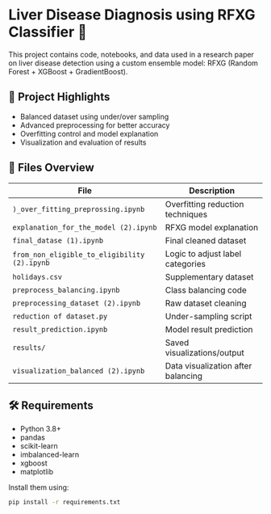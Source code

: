 # Liver Disease Diagnosis using RFXG Classifier 🧬

This project contains code, notebooks, and data used in a research paper on liver disease detection using a custom ensemble model: RFXG (Random Forest + XGBoost + GradientBoost).

## 🔬 Project Highlights

- Balanced dataset using under/over sampling
- Advanced preprocessing for better accuracy
- Overfitting control and model explanation
- Visualization and evaluation of results

## 📁 Files Overview

| File                              | Description                              |
|-----------------------------------|------------------------------------------|
| `)_over_fitting_preprossing.ipynb` | Overfitting reduction techniques         |
| `explanation_for_the_model (2).ipynb` | RFXG model explanation                  |
| `final_datase (1).ipynb`          | Final cleaned dataset                    |
| `from_non_eligible_to_eligibility (2).ipynb` | Logic to adjust label categories     |
| `holidays.csv`                    | Supplementary dataset                    |
| `preprocess_balancing.ipynb`      | Class balancing code                     |
| `preprocessing_dataset (2).ipynb` | Raw dataset cleaning                     |
| `reduction of dataset.py`         | Under-sampling script                    |
| `result_prediction.ipynb`         | Model result prediction                  |
| `results/`                        | Saved visualizations/output              |
| `visualization_balanced (2).ipynb`| Data visualization after balancing       |

## 🛠 Requirements

- Python 3.8+
- pandas
- scikit-learn
- imbalanced-learn
- xgboost
- matplotlib

Install them using:

```bash
pip install -r requirements.txt
